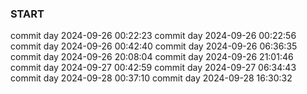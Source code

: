 ### START

commit day 2024-09-26 00:22:23
commit day 2024-09-26 00:22:56
commit day 2024-09-26 00:42:40
commit day 2024-09-26 06:36:35
commit day 2024-09-26 20:08:04
commit day 2024-09-26 21:01:46
commit day 2024-09-27 00:42:59
commit day 2024-09-27 06:34:43
commit day 2024-09-28 00:37:10
commit day 2024-09-28 16:30:32